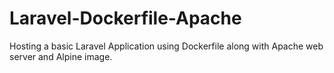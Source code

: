# Laravel-Dockerfile-Apache
Hosting a basic Laravel Application using Dockerfile along with Apache web server and Alpine image.
